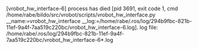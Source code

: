 [vrobot_hw_interface-6] process has died [pid 3691, exit code 1, cmd /home/rabe/bildo/src/vrobot/scripts/vrobot_hw_interface.py __name:=vrobot_hw_interface __log:=/home/rabe/.ros/log/294b9fbc-821b-11ef-9a4f-7aa519c220bc/vrobot_hw_interface-6.log].
log file: /home/rabe/.ros/log/294b9fbc-821b-11ef-9a4f-7aa519c220bc/vrobot_hw_interface-6*.log




